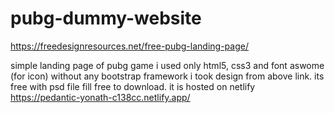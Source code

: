 # pubg-dummy-website

https://freedesignresources.net/free-pubg-landing-page/

simple landing page of pubg game 
i used only html5, css3 and font aswome (for icon) without  any bootstrap framework
i took design from above link. its free with psd file fill free to download.
it is hosted on netlify
https://pedantic-yonath-c138cc.netlify.app/

